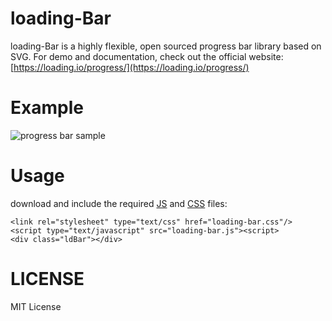 loading-Bar
=============

loading-Bar is a highly flexible, open sourced progress bar library based on SVG. For demo and documentation, check out the official website: [https://loading.io/progress/](https://loading.io/progress/)



Example
=============

![progress bar sample](https://raw.githubusercontent.com/loadingio/loading-bar/master/img/sample.gif)



Usage
=============

download and include the required [JS](https://raw.githubusercontent.com/loadingio/loading-bar/master/dist/loading-bar.js) and [CSS](https://raw.githubusercontent.com/loadingio/loading-bar/master/dist/loading-bar.css) files:

    <link rel="stylesheet" type="text/css" href="loading-bar.css"/>
    <script type="text/javascript" src="loading-bar.js"><script>
    <div class="ldBar"></div>



LICENSE
=============

MIT License
